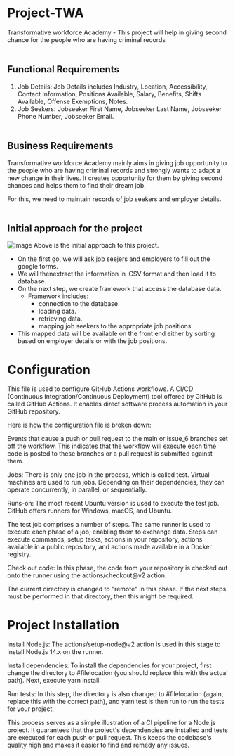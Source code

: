 # Project-TWA
Transformative workforce Academy - This project will help in giving second chance for the people who are having criminal records<br></br>
## Functional Requirements
1. Job Details:
  Job Details includes Industry, Location, Accessibility, Contact Information, Positions Available, Salary, Benefits, Shifts Available, Offense Exemptions, Notes.
2. Job Seekers:
  Jobseeker First Name, Jobseeker Last Name, Jobseeker Phone Number, Jobseeker Email.<br></br>
## Business Requirements
Transformative workforce Academy mainly aims in giving job opportunity to the people who are having criminal records and strongly wants to adapt a new change in their lives. It creates opportunity for them by giving second chances and helps them to find their dream job.

For this, we need to maintain records of job seekers and employer details.
<br></br>
## Initial approach for the project

![image](https://github.com/NavyaNelluri/Project-TWA/assets/123142678/bbf27237-df59-4606-81bd-5c7d836caf96)
Above is the initial approach to this project.
* On the first go, we will ask job seejers and employers to fill out the google forms.
* We will thenextract the information in .CSV format and then load it to database.
* On the next step, we create framework that access the database data.
  * Framework includes:
    * connection to the database
    * loading data.
    * retrieving data.
    * mapping job seekers to the appropriate job positions
* This mapped data will be available on the front end either by sorting based on employer details or with the job positions.

  
# Configuration
This file is used to configure GitHub Actions workflows. A CI/CD (Continuous Integration/Continuous Deployment) tool offered by GitHub is called GitHub Actions. It enables direct software process automation in your GitHub repository.

Here is how the configuration file is broken down:

Events that cause a push or pull request to the main or issue_6 branches set off the workflow. This indicates that the workflow will execute each time code is posted to these branches or a pull request is submitted against them.

Jobs: There is only one job in the process, which is called test. Virtual machines are used to run jobs. Depending on their dependencies, they can operate concurrently, in parallel, or sequentially.

Runs-on: The most recent Ubuntu version is used to execute the test job. GitHub offers runners for Windows, macOS, and Ubuntu.

The test job comprises a number of steps. The same runner is used to execute each phase of a job, enabling them to exchange data. Steps can execute commands, setup tasks, actions in your repository, actions available in a public repository, and actions made available in a Docker registry.

Check out code: In this phase, the code from your repository is checked out onto the runner using the actions/checkout@v2 action.

The current directory is changed to "remote" in this phase. If the next steps must be performed in that directory, then this might be required.
# Project Installation
Install Node.js: The actions/setup-node@v2 action is used in this stage to install Node.js 14.x on the runner.

Install dependencies: To install the dependencies for your project, first change the directory to #filelocation (you should replace this with the actual path). Next, execute yarn install.

Run tests: In this step, the directory is also changed to #filelocation (again, replace this with the correct path), and yarn test is then run to run the tests for your project.

This process serves as a simple illustration of a CI pipeline for a Node.js project. It guarantees that the project's dependencies are installed and tests are executed for each push or pull request. This keeps the codebase's quality high and makes it easier to find and remedy any issues.






  
